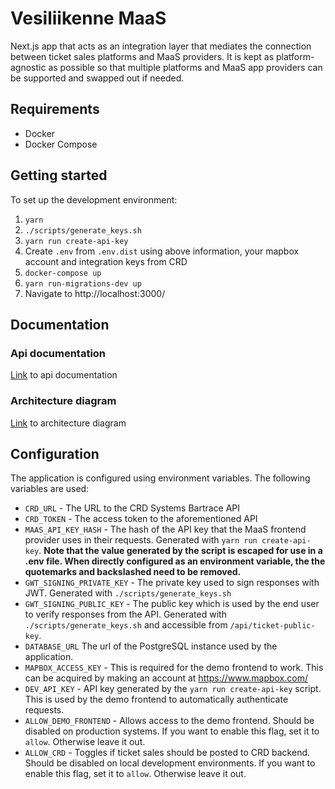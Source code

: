 # Vesiliikenne MaaS

Next.js app that acts as an integration layer that mediates the connection between ticket sales platforms and MaaS providers. It is kept as platform-agnostic as possible so that multiple platforms and MaaS app providers can be supported and swapped out if needed.

## Requirements

- Docker
- Docker Compose

## Getting started

To set up the development environment:

1. `yarn`
1. `./scripts/generate_keys.sh`
1. `yarn run create-api-key`
1. Create `.env` from `.env.dist` using above information, your mapbox account and integration keys from CRD
1. `docker-compose up`
1. `yarn run-migrations-dev up`
1. Navigate to http://localhost:3000/

## Documentation

### Api documentation

[Link](https://vesiliikenne-maas.herokuapp.com/specs/redoc.html) to api documentation

### Architecture diagram

[Link](doc/Vesiliikenne%20MaaS%20Architecture.pdf) to architecture diagram

## Configuration

The application is configured using environment variables. The following variables are used:

- `CRD_URL` - The URL to the CRD Systems Bartrace API
- `CRD_TOKEN` - The access token to the aforementioned API
- `MAAS_API_KEY_HASH` - The hash of the API key that the MaaS frontend provider uses in their requests. Generated with `yarn run create-api-key`. **Note that the value generated by the script is escaped for use in a .env file. When directly configured as an environment variable, the the quotemarks and backslashed need to be removed.**
- `GWT_SIGNING_PRIVATE_KEY` - The private key used to sign responses with JWT. Generated with `./scripts/generate_keys.sh`
- `GWT_SIGNING_PUBLIC_KEY` - The public key which is used by the end user to verify responses from the API. Generated with `./scripts/generate_keys.sh` and accessible from `/api/ticket-public-key`.
- `DATABASE_URL` The url of the PostgreSQL instance used by the application.
- `MAPBOX_ACCESS_KEY` - This is required for the demo frontend to work. This can be acquired by making an account at https://www.mapbox.com/
- `DEV_API_KEY` - API key generated by the `yarn run create-api-key` script. This is used by the demo frontend to automatically authenticate requests.
- `ALLOW_DEMO_FRONTEND` - Allows access to the demo frontend. Should be disabled on production systems. If you want to enable this flag, set it to `allow`. Otherwise leave it out.
- `ALLOW_CRD` - Toggles if ticket sales should be posted to CRD backend. Should be disabled on local development environments. If you want to enable this flag, set it to `allow`. Otherwise leave it out.

